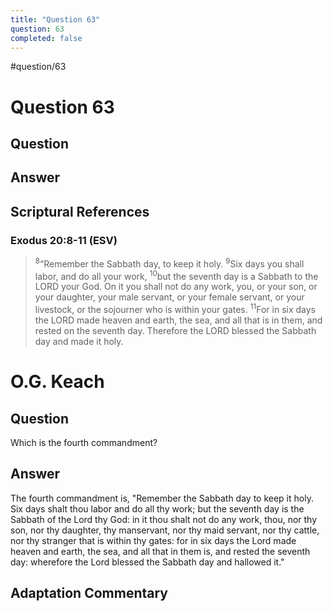 ```yaml
---
title: "Question 63"
question: 63
completed: false
---
```

#question/63
# Question 63

## Question


## Answer


## Scriptural References
### Exodus 20:8-11 (ESV)
> <sup>8</sup>“Remember the Sabbath day, to keep it holy.
> <sup>9</sup>Six days you shall labor, and do all your work,
> <sup>10</sup>but the seventh day is a Sabbath to the LORD your God. On it you shall not do any work, you, or your son, or your daughter, your male servant, or your female servant, or your livestock, or the sojourner who is within your gates.
> <sup>11</sup>For in six days the LORD made heaven and earth, the sea, and all that is in them, and rested on the seventh day. Therefore the LORD blessed the Sabbath day and made it holy.

# O.G. Keach
## Question
Which is the fourth commandment?

## Answer
The fourth commandment is, "Remember the Sabbath day to keep it holy. Six days shalt thou labor and do all thy work; but the seventh day is the Sabbath of the Lord thy God: in it thou shalt not do any work, thou, nor thy son, nor thy daughter, thy manservant, nor thy maid servant, nor thy cattle, nor thy stranger that is within thy gates: for in six days the Lord made heaven and earth, the sea, and all that in them is, and rested the seventh day: wherefore the Lord blessed the Sabbath day and hallowed it."

## Adaptation Commentary
